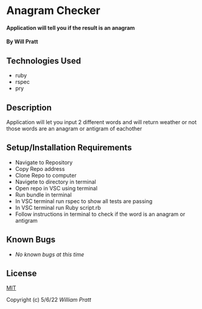 #  Anagram Checker

#### Application will tell you if the result is an anagram

#### By Will Pratt

## Technologies Used

* ruby
* rspec
* pry

## Description

Application will let you input 2 different words and will return weather or not those words are an anagram or antigram of eachother

## Setup/Installation Requirements

* Navigate to Repository 
* Copy Repo address
* Clone Repo to computer
* Navigete to directory in terminal
* Open repo in VSC using terminal 
* Run bundle in terminal
* In VSC terminal run rspec to show all tests are passing
* In VSC terminal run Ruby script.rb 
* Follow instructions in terminal to check if the word is an anagram or antigram

## Known Bugs

* *No known bugs at this time*

## License

[MIT](https://opensource.org/licenses/MIT)

Copyright (c) 5/6/22 _William Pratt_
